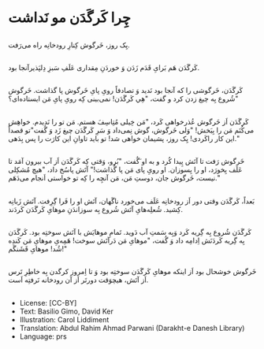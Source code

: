 # چِرا کَرگَدَن مو نَداشت

##
یِک روز، خَرگوش کِنارِ رودخانِه راه می‌رَفت.

##
کَرگَدَن هَم بَرایِ قَدَم زَدَن وَ خوردَنِ مِقداری عَلَفِ سَبزِ دِلپَذیرآنجا بود.

##
کَرگَدَن، خَرگوشی را که آنجا بود نَدید وَ تصادفاً رویِ پایِ خَرگوش پا گذاشت. خَرگوش شُروع بِه چیغ زدن کرد و گفت، "هِي کَرگَدَن! نمی‌بینی کِه رویِ پایِ مَن ایستاده‌ای؟"

##
کَرگَدَن اَز خَرگوش عُذرخواهی کَرد، "مَن خِیلی مُتِاسِفَ هستم. مَن تو را نَدیدم. خواهِش می‌کُنَم مَن را بِبَخش! "وَلی خَرگوش، گوش نِمی‌داد وَ سَرِ کَرگَدَن چیغ زَد وَ گُفت"تو قصداً این کار راکَردی! یِک روز، پشیمان خواهی شد! تو باید تاوانِ این کارَت را پس بِدَهی."

##
خَرگوش رَفت تا آتَش پِیدا کُرد و به او َگُفت، "بُرو، وَقتی کِه کَرگَدَن اَز آب بیرون آمَد تا عَلَف بِخورَد، او را بِسوزان. او رویِ پای مَن پا گُذاشت!" آتَش پاسُخ داد، "هیچ مُشکِلی نیست، خَرگوش جان، دوستِ مَن، مَن آنچِه را کِه تو خواستی اَنجام می‌دَهَم."

##
بَعداً، کَرگَدَن وقتی دور اَز رودخانِه عَلَف می‌خورد ناگَهان، آتَش او را فَرا گِرِفت. آتَش زَبانِه کِشید. شُعلِه‌هایِ آتَش شُروع بِه سوزاندَنِ موهایِ کَرگَدَن کَردَند.

##
کَرگَدَن شُروع بِه گِریه کَرد وَبِه سَمتِ آب دَوید. تَمامِ موهایَش با آتَش سوختِه بود. کَرگَدَن بِه گِریه کَردَنَش اِدامِه داد وَ گُفت، "موهایِ مَن دَرآتَش سوخت! هَمِه‌یِ موهایِ مَن کَندِه شُد! موهایِ قَشَنگَم!"

##
خَرگوش خوشحال بود اَز اینکه موهایِ کَرگَدَن سوختِه بود وَ تا اِمروز کرگدن بِه خاطِرِ تَرس اَز آتَش، هیچوَقت دورتَر اَز آن رودخانه نَرفتِه اَست.

##
* License: [CC-BY]
* Text: Basilio Gimo, David Ker
* Illustration: Carol Liddiment
* Translation: Abdul Rahim Ahmad Parwani (Darakht-e Danesh Library)
* Language: prs
